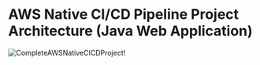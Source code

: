 # AWS Native CI/CD Pipeline Project Architecture (Java Web Application)
![CompleteAWSNativeCICDProject!](https://lucid.app/publicSegments/view/c34c42ef-f87e-44a7-a027-badd761d31b4/image.png)
